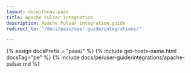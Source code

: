 ```yaml
---
layout: docwithnav-paas
title: Apache Pulsar integration
description: Apache Pulsar integration guide
redirect_to: "/docs/paas/user-guide/integrations/"

---
```


{% assign docsPrefix = "paas/" %}
{% include get-hosts-name.html docsTag="pe" %}
{% include docs/pe/user-guide/integrations/apache-pulsar.md %}